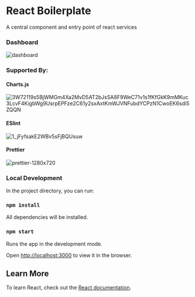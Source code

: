 # React Boilerplate

A central component and entry point of react services

### Dashboard

![dashboard](https://user-images.githubusercontent.com/17013371/66033714-43760400-e521-11e9-89d0-ad6fa6fcfa93.png)

### Supported By:

#### Charts.js

![3W72119s5BjWMGm4Xa2MvD5AT2bJsSA8F9WeC71v1s1fKfGkK9mMKuc3LcvF4KigbWg9UsrpEPFze2C61y2sxAxtKmWJVNFubdYCPzN1CwoEK6sdi5ZQQN](https://user-images.githubusercontent.com/17013371/66027651-cc3a7300-e514-11e9-80b9-9a0a111dc3cc.png)

#### ESlint

![1_jFyfsakE2WBv5sFjBQUsuw](https://user-images.githubusercontent.com/17013371/66027217-e3c52c00-e513-11e9-99d6-c86ec551ac54.png)

#### Prettier

![prettier-1280x720](https://user-images.githubusercontent.com/17013371/66027279-00616400-e514-11e9-9626-02e7cd746df5.png)


### Local Development

In the project directory, you can run:

### `npm install`

All dependencies will be installed.

### `npm start`

Runs the app in the development mode.

Open [http://localhost:3000](http://localhost:3000) to view it in the browser.

## Learn More

To learn React, check out the [React documentation](https://reactjs.org/).
